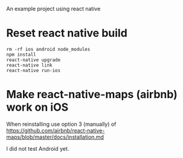 An example project using react native

# Reset react native build

    rm -rf ios android node_modules
    npm install
    react-native upgrade
    react-native link
    react-native run-ios

# Make react-native-maps (airbnb) work on iOS

When reinstalling use option 3 (manually) of
https://github.com/airbnb/react-native-maps/blob/master/docs/installation.md

I did not test Android yet.
